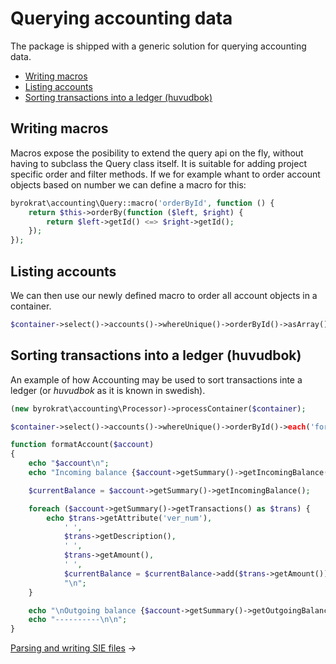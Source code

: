 # Querying accounting data

The package is shipped with a generic solution for querying accounting data.

- [Writing macros](#writing-macros)
- [Listing accounts](#listing-accounts)
- [Sorting transactions into a ledger (huvudbok)](#sorting-transactions-into-a-ledger-huvudbok)

<!--
@example container

```php
$template = new byrokrat\accounting\Template(
    'template_name',
    'desc',
    ['1920', '{bank_amount}'],
    ['3000', '{income_amount}']
);

$accountFactory = new byrokrat\accounting\AccountFactory;

$accounts = new byrokrat\accounting\Container(
    $accountFactory->createAccount('1920', 'Bank')->setAttribute('incoming_balance', new byrokrat\amount\Amount('0')),
    $accountFactory->createAccount('3000', 'Incomes')->setAttribute('incoming_balance', new byrokrat\amount\Amount('0'))
);

$container = new byrokrat\accounting\Container(
    $template->build(
        [
            'bank_amount' => '999',
            'income_amount' => '-999'
        ],
        $accounts
    ),
    $template->build(
        [
            'bank_amount' => '1',
            'income_amount' => '-1'
        ],
        $accounts
    )
);
```
-->

## Writing macros

Macros expose the posibility to extend the query api on the fly, without having
to subclass the Query class itself. It is suitable for adding project specific
order and filter methods. If we for example whant to order account objects
based on number we can define a macro for this:

<!--
    @example macro
-->
```php
byrokrat\accounting\Query::macro('orderById', function () {
    return $this->orderBy(function ($left, $right) {
        return $left->getId() <=> $right->getId();
    });
});
```

## Listing accounts

We can then use our newly defined macro to order all account objects in
a container.

<!--
    @example listAccounts
    @extends container
-->
```php
$container->select()->accounts()->whereUnique()->orderById()->asArray();
```

## Sorting transactions into a ledger (huvudbok)

An example of how Accounting may be used to sort transactions inte a ledger
(or *huvudbok* as it is known in swedish).

<!--
    @example huvudbok
    @extends container
    @expectOutput "/Outgoing balance 1000.00/"
-->
```php
(new byrokrat\accounting\Processor)->processContainer($container);

$container->select()->accounts()->whereUnique()->orderById()->each('formatAccount');

function formatAccount($account)
{
    echo "$account\n";
    echo "Incoming balance {$account->getSummary()->getIncomingBalance()}\n\n";

    $currentBalance = $account->getSummary()->getIncomingBalance();

    foreach ($account->getSummary()->getTransactions() as $trans) {
        echo $trans->getAttribute('ver_num'),
            ' ',
            $trans->getDescription(),
            ' ',
            $trans->getAmount(),
            ' ',
            $currentBalance = $currentBalance->add($trans->getAmount()),
            "\n";
    }

    echo "\nOutgoing balance {$account->getSummary()->getOutgoingBalance()}\n\n";
    echo "----------\n\n";
}
```

[Parsing and writing SIE files](02-sie.md) &rarr;

